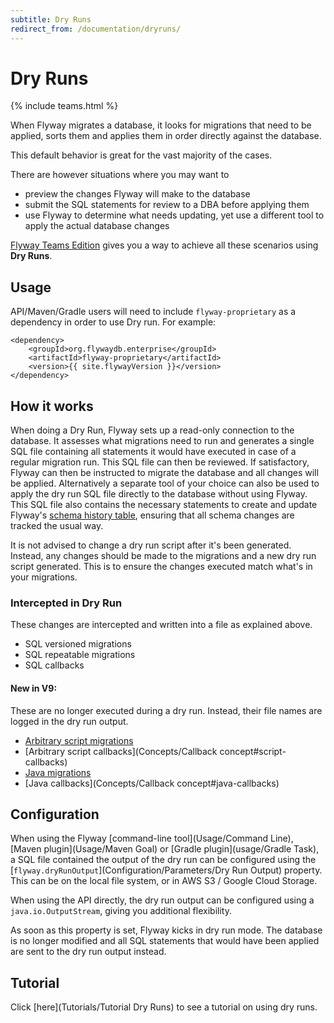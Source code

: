 ```yaml
---
subtitle: Dry Runs
redirect_from: /documentation/dryruns/
---
```

# Dry Runs
{% include teams.html %}

When Flyway migrates a database, it looks for migrations that need to be applied, sorts them and applies them in order
directly against the database.

This default behavior is great for the vast majority of the cases.

There are however situations where you may want to
- preview the changes Flyway will make to the database
- submit the SQL statements for review to a DBA before applying them
- use Flyway to determine what needs updating, yet use a different tool to apply the actual database changes

[Flyway Teams Edition](/https://flywaydb.org/download) gives you a way to achieve all these scenarios using **Dry Runs**.

## Usage

API/Maven/Gradle users will need to include `flyway-proprietary` as a dependency in order to use Dry run. For example:

```
<dependency>
    <groupId>org.flywaydb.enterprise</groupId>
    <artifactId>flyway-proprietary</artifactId>
    <version>{{ site.flywayVersion }}</version>
</dependency>
```

## How it works

When doing a Dry Run, Flyway sets up a read-only connection to the database. It assesses what migrations need to run and
generates a single SQL file containing all statements it would have executed in case of a regular migration
run. This SQL file can then be reviewed. If satisfactory, Flyway can then be instructed to migrate the database and
all changes will be applied. Alternatively a separate tool of your choice can also be used to apply the dry run SQL file
directly to the database without using Flyway. This SQL file also contains the necessary statements to create and update Flyway's
[schema history table](Concepts/migrations#schema-history-table), ensuring that all schema changes are tracked the usual way.

It is not advised to change a dry run script after it's been generated. Instead, any changes should be made to the migrations and a new dry run script generated. This is to ensure the changes executed match what's in your migrations.

### Intercepted in Dry Run

These changes are intercepted and written into a file as explained above.

- SQL versioned migrations
- SQL repeatable migrations
- SQL callbacks

#### New in V9:

These are no longer executed during a dry run. Instead, their file names are logged in the dry run output.

- [Arbitrary script migrations](Concepts/migrations#script-migrations)
- [Arbitrary script callbacks](Concepts/Callback concept#script-callbacks)
- [Java migrations](Concepts/migrations#java-based-migrations)
- [Java callbacks](Concepts/Callback concept#java-callbacks)

## Configuration

When using the Flyway [command-line tool](Usage/Command Line), [Maven plugin](Usage/Maven Goal) or
[Gradle plugin](usage/Gradle Task), a SQL file contained the output of the dry run can be configured using the
[`flyway.dryRunOutput`](Configuration/Parameters/Dry Run Output) property. This can be on the local file
system, or in AWS S3 / Google Cloud Storage.

When using the API directly, the dry run output can be configured using a `java.io.OutputStream`, giving you additional
flexibility.

As soon as this property is set, Flyway kicks in dry run mode. The database is no longer modified and all SQL statements
that would have been applied are sent to the dry run output instead.

## Tutorial

Click [here](Tutorials/Tutorial Dry Runs) to see a tutorial on using dry runs.
